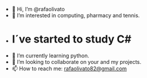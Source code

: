- 👋 Hi, I’m @rafaolivato
- 👀 I’m interested in computing, pharmacy and tennis.
- # I´ve started to study C#
- 🌱 I’m currently learning python.
- 💞️ I’m looking to collaborate on your and my projects. 
- 📫 How to reach me: rafaolivato82@gmail.com

<!---
rafaolivato/rafaolivato is a ✨ special ✨ repository because its `README.md` (this file) appears on your GitHub profile.
You can click the Preview link to take a look at your changes.
--->

